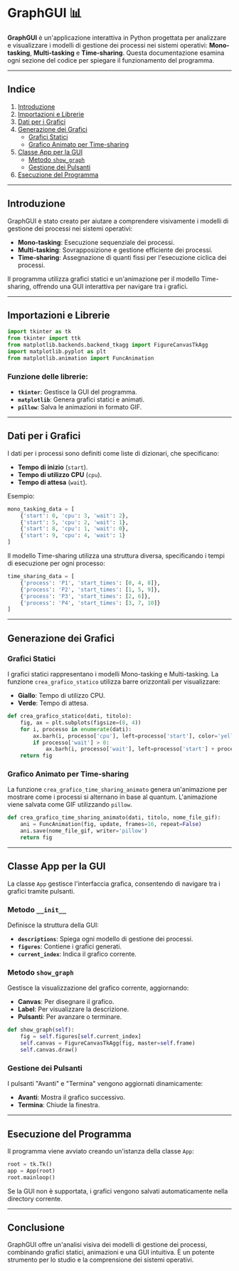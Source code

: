 
# GraphGUI 📊
**GraphGUI** è un'applicazione interattiva in Python progettata per analizzare e visualizzare i modelli di gestione dei processi nei sistemi operativi: **Mono-tasking**, **Multi-tasking** e **Time-sharing**. Questa documentazione esamina ogni sezione del codice per spiegare il funzionamento del programma.

---

## Indice

1. [Introduzione](#introduzione)
2. [Importazioni e Librerie](#importazioni-e-librerie)
3. [Dati per i Grafici](#dati-per-i-grafici)
4. [Generazione dei Grafici](#generazione-dei-grafici)
   - [Grafici Statici](#grafici-statici)
   - [Grafico Animato per Time-sharing](#grafico-animato-per-time-sharing)
5. [Classe App per la GUI](#classe-app-per-la-gui)
   - [Metodo `show_graph`](#metodo-show_graph)
   - [Gestione dei Pulsanti](#gestione-dei-pulsanti)
6. [Esecuzione del Programma](#esecuzione-del-programma)

---

## Introduzione

GraphGUI è stato creato per aiutare a comprendere visivamente i modelli di gestione dei processi nei sistemi operativi:
- **Mono-tasking**: Esecuzione sequenziale dei processi.
- **Multi-tasking**: Sovrapposizione e gestione efficiente dei processi.
- **Time-sharing**: Assegnazione di quanti fissi per l'esecuzione ciclica dei processi.

Il programma utilizza grafici statici e un'animazione per il modello Time-sharing, offrendo una GUI interattiva per navigare tra i grafici.

---

## Importazioni e Librerie

```python
import tkinter as tk
from tkinter import ttk
from matplotlib.backends.backend_tkagg import FigureCanvasTkAgg
import matplotlib.pyplot as plt
from matplotlib.animation import FuncAnimation
```

### Funzione delle librerie:
- **`tkinter`**: Gestisce la GUI del programma.
- **`matplotlib`**: Genera grafici statici e animati.
- **`pillow`**: Salva le animazioni in formato GIF.

---

## Dati per i Grafici

I dati per i processi sono definiti come liste di dizionari, che specificano:
- **Tempo di inizio** (`start`).
- **Tempo di utilizzo CPU** (`cpu`).
- **Tempo di attesa** (`wait`).

Esempio:
```python
mono_tasking_data = [
    {'start': 0, 'cpu': 3, 'wait': 2},
    {'start': 5, 'cpu': 2, 'wait': 1},
    {'start': 8, 'cpu': 1, 'wait': 0},
    {'start': 9, 'cpu': 4, 'wait': 1}
]
```

Il modello Time-sharing utilizza una struttura diversa, specificando i tempi di esecuzione per ogni processo:
```python
time_sharing_data = [
    {'process': 'P1', 'start_times': [0, 4, 8]},
    {'process': 'P2', 'start_times': [1, 5, 9]},
    {'process': 'P3', 'start_times': [2, 6]},
    {'process': 'P4', 'start_times': [3, 7, 10]}
]
```

---

## Generazione dei Grafici

### Grafici Statici

I grafici statici rappresentano i modelli Mono-tasking e Multi-tasking. La funzione `crea_grafico_statico` utilizza barre orizzontali per visualizzare:
- **Giallo**: Tempo di utilizzo CPU.
- **Verde**: Tempo di attesa.

```python
def crea_grafico_statico(dati, titolo):
    fig, ax = plt.subplots(figsize=(8, 4))
    for i, processo in enumerate(dati):
        ax.barh(i, processo['cpu'], left=processo['start'], color='yellow', ...)
        if processo['wait'] > 0:
            ax.barh(i, processo['wait'], left=processo['start'] + processo['cpu'], color='green', ...)
    return fig
```

### Grafico Animato per Time-sharing

La funzione `crea_grafico_time_sharing_animato` genera un'animazione per mostrare come i processi si alternano in base al quantum. L'animazione viene salvata come GIF utilizzando `pillow`.

```python
def crea_grafico_time_sharing_animato(dati, titolo, nome_file_gif):
    ani = FuncAnimation(fig, update, frames=16, repeat=False)
    ani.save(nome_file_gif, writer='pillow')
    return fig
```

---

## Classe App per la GUI

La classe `App` gestisce l'interfaccia grafica, consentendo di navigare tra i grafici tramite pulsanti.

### Metodo `__init__`

Definisce la struttura della GUI:
- **`descriptions`**: Spiega ogni modello di gestione dei processi.
- **`figures`**: Contiene i grafici generati.
- **`current_index`**: Indica il grafico corrente.

### Metodo `show_graph`

Gestisce la visualizzazione del grafico corrente, aggiornando:
- **Canvas**: Per disegnare il grafico.
- **Label**: Per visualizzare la descrizione.
- **Pulsanti**: Per avanzare o terminare.

```python
def show_graph(self):
    fig = self.figures[self.current_index]
    self.canvas = FigureCanvasTkAgg(fig, master=self.frame)
    self.canvas.draw()
```

### Gestione dei Pulsanti

I pulsanti "Avanti" e "Termina" vengono aggiornati dinamicamente:
- **Avanti**: Mostra il grafico successivo.
- **Termina**: Chiude la finestra.

---

## Esecuzione del Programma

Il programma viene avviato creando un'istanza della classe `App`:
```python
root = tk.Tk()
app = App(root)
root.mainloop()
```

Se la GUI non è supportata, i grafici vengono salvati automaticamente nella directory corrente.

---

## Conclusione

GraphGUI offre un'analisi visiva dei modelli di gestione dei processi, combinando grafici statici, animazioni e una GUI intuitiva. È un potente strumento per lo studio e la comprensione dei sistemi operativi.
